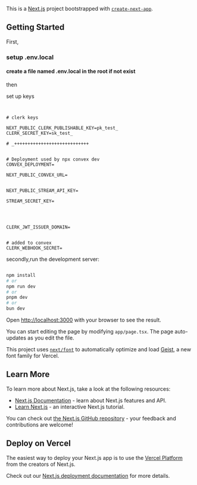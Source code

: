 This is a [Next.js](https://nextjs.org) project bootstrapped with [`create-next-app`](https://nextjs.org/docs/app/api-reference/cli/create-next-app).

## Getting Started

First,

### setup .env.local
#### create a file named .env.local in the root if not exist 
then 

set up keys
```


# clerk keys

NEXT_PUBLIC_CLERK_PUBLISHABLE_KEY=pk_test_
CLERK_SECRET_KEY=sk_test_

# _++++++++++++++++++++++++++++


# Deployment used by npx convex dev
CONVEX_DEPLOYMENT=

NEXT_PUBLIC_CONVEX_URL=


NEXT_PUBLIC_STREAM_API_KEY=

STREAM_SECRET_KEY=




CLERK_JWT_ISSUER_DOMAIN=


# added to convex
CLERK_WEBHOOK_SECRET=

```
secondly,run the development server:



```bash

npm install 
# or
npm run dev
# or
pnpm dev
# or
bun dev
```

Open [http://localhost:3000](http://localhost:3000) with your browser to see the result.

You can start editing the page by modifying `app/page.tsx`. The page auto-updates as you edit the file.

This project uses [`next/font`](https://nextjs.org/docs/app/building-your-application/optimizing/fonts) to automatically optimize and load [Geist](https://vercel.com/font), a new font family for Vercel.

## Learn More

To learn more about Next.js, take a look at the following resources:

- [Next.js Documentation](https://nextjs.org/docs) - learn about Next.js features and API.
- [Learn Next.js](https://nextjs.org/learn) - an interactive Next.js tutorial.

You can check out [the Next.js GitHub repository](https://github.com/vercel/next.js) - your feedback and contributions are welcome!

## Deploy on Vercel

The easiest way to deploy your Next.js app is to use the [Vercel Platform](https://vercel.com/new?utm_medium=default-template&filter=next.js&utm_source=create-next-app&utm_campaign=create-next-app-readme) from the creators of Next.js.

Check out our [Next.js deployment documentation](https://nextjs.org/docs/app/building-your-application/deploying) for more details.
